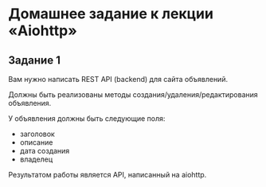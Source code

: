 # Домашнее задание к лекции «Aiohttp»

## Задание 1
Вам нужно написать REST API (backend) для сайта объявлений.

Должны быть реализованы методы создания/удаления/редактирования объявления.

У объявления должны быть следующие поля:

- заголовок
- описание
- дата создания
- владелец


Результатом работы является API, написанный на aiohttp.
